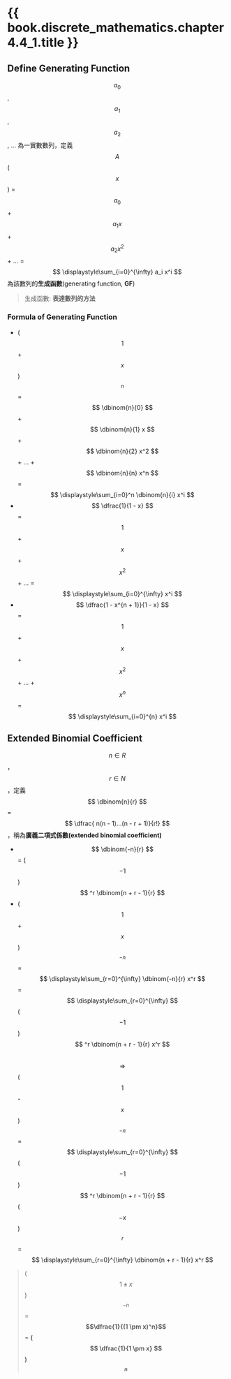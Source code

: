 # {{ book.discrete_mathematics.chapter4.4_1.title }}
<!-- toc -->

## Define Generating Function
$$ a_0 $$, $$ a_1 $$, $$ a_2 $$, ... 為一實數數列，定義 $$ A $$($$ x $$) = $$ a_0 $$ + $$ a_1 x $$ + $$ a_2 x^2 $$ + ... = $$ \displaystyle\sum_{i=0}^{\infty} a_i x^i $$ 為該數列的**生成函數**(generating function, **GF**)
> 生成函數: **表達數列的方法**

### Formula of Generating Function
- ($$ 1 $$ + $$ x $$)$$ ^n $$ = $$ \dbinom{n}{0} $$ + $$ \dbinom{n}{1} x $$ + $$ \dbinom{n}{2} x^2 $$ + ... + $$ \dbinom{n}{n} x^n $$ = $$ \displaystyle\sum_{i=0}^n \dbinom{n}{i} x^i $$
- $$ \dfrac{1}{1 - x} $$ = $$ 1 $$ + $$ x $$ + $$ x^2 $$ + ... = $$ \displaystyle\sum_{i=0}^{\infty} x^i $$
- $$ \dfrac{1 - x^{n + 1}}{1 - x} $$ = $$ 1 $$ + $$ x $$ + $$ x^2 $$ + ... + $$ x^n $$ = $$ \displaystyle\sum_{i=0}^{n} x^i $$

## Extended Binomial Coefficient
$$ n \in R $$，$$ r \in N $$，定義 $$ \dbinom{n}{r} $$ = $$ \dfrac{ n(n - 1)...(n - r + 1)}{r!} $$，稱為**廣義二項式係數(extended binomial coefficient)**
- $$ \dbinom{-n}{r} $$ = ($$ -1 $$)$$ ^r \dbinom{n + r - 1}{r} $$
- ($$ 1 $$ + $$ x $$)$$ ^{-n} $$ = $$ \displaystyle\sum_{r=0}^{\infty} \dbinom{-n}{r} x^r $$ = $$ \displaystyle\sum_{r=0}^{\infty} $$($$ -1 $$)$$ ^r \dbinom{n + r - 1}{r} x^r $$  
$$ \Rightarrow $$ ($$ 1 $$ - $$ x $$)$$ ^{-n} $$ = $$ \displaystyle\sum_{r=0}^{\infty} $$($$ -1 $$)$$ ^r \dbinom{n + r - 1}{r} $$($$ -x $$)$$^r $$ = $$ \displaystyle\sum_{r=0}^{\infty} \dbinom{n + r - 1}{r} x^r $$
> ($$ 1 \pm x $$)$$ ^{-n} $$ = **$$\dfrac{1}{(1 \pm x)^n}$$** = **($$ \dfrac{1}{1 \pm x} $$)$$ ^n $$**